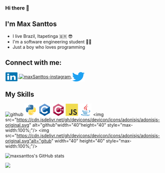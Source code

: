 ### Hi there 👋

## I'm Max Santtos

* I live Brazil, Itapetinga :brazil: :sunglasses:
* I'm a software engineering student :man_technologist: 
* Just a boy who loves programming

## Connect with me:
<a href="https://www.linkedin.com/in/maxsuelsanttos/" target="_blank">
<img align="center" alt="diego-linkedin" height="30" width="40" src="https://raw.githubusercontent.com/devicons/devicon/master/icons/linkedin/linkedin-original.svg" style="max-width:100%;">
</a>
</a>
<a href="https://www.instagram.com/maxssanttos/" target="_blank">
<img align="center" alt="maxSanttos-instagram" height="30" width="40" align="center" src="https://raw.githubusercontent.com/rahuldkjain/github-profile-readme-generator/master/src/images/icons/Social/instagram.svg" alt="henriquemotton" height="30" width="40"  style="max-width:100%;">
</a>
<a href="https://twitter.com/Santtos2Ms" target="_blank">
<img align="center" alt="maxSanttos-Twitter" height="30" width="40" src="https://raw.githubusercontent.com/devicons/devicon/master/icons/twitter/twitter-original.svg" style="max-width:100%;">
</a>


## My Skills

<img src="https://cdn.jsdelivr.net/gh/devicons/devicon/icons/nodejs/nodejs-original-wordmark.svg" alt="github" width="40" height="40" style="max-width:100%;"></img>
<img src="https://raw.githubusercontent.com/devicons/devicon/master/icons/python/python-original.svg" alt="github" width="40" height="40" style="max-width:100%;"></img>
<img src="https://raw.githubusercontent.com/devicons/devicon/master/icons/c/c-original.svg" alt="github" width="40" height="40" style="max-width:100%;"></img>
<img src="https://raw.githubusercontent.com/devicons/devicon/master/icons/cplusplus/cplusplus-original.svg" alt="github" width="40" height="40" style="max-width:100%;"></img>
<img src="https://raw.githubusercontent.com/devicons/devicon/master/icons/javascript/javascript-original.svg" alt="github" width="40" height="40" style="max-width:100%;"></img>
<img src="https://raw.githubusercontent.com/devicons/devicon/master/icons/java/java-original.svg" alt="github" width="40" height="40" style="max-width:100%;"></img>
<img src="https://cdn.jsdelivr.net/gh/devicons/devicon/icons/adonisjs/adonisjs-original.svg" alt="github"width="40"height="40" style="max-width:100%;"/>
<img src="https://cdn.jsdelivr.net/gh/devicons/devicon/icons/adonisjs/adonisjs-original.svg"alt="gitub" width="40" height="40" style="max-width:100%;"/>

![maxsanttos's GitHub stats](https://github-readme-stats.vercel.app/api?username=maxsanttos&show_icons=true&theme=radical)

<img height="180em" src="https://github-readme-stats.vercel.app/api/top-langs/?username=maxsanttos&layout=compact&langs_count=7&theme=tokyonight"/>
</div>

<!--
**maxsanttos/maxsanttos** is a ✨ _special_ ✨ repository because its `README.md` (this file) appears on your GitHub profile.


